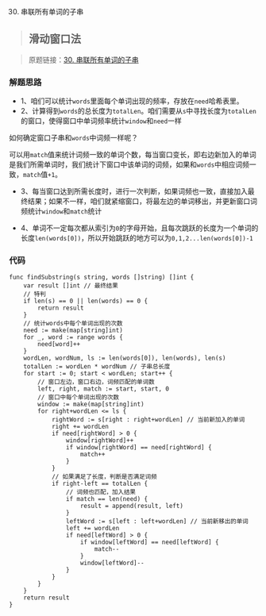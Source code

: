 30. 串联所有单词的子串
> ## 滑动窗口法

> 原题链接：[30. 串联所有单词的子串](https://leetcode-cn.com/problems/substring-with-concatenation-of-all-words/)

### 解题思路
* 1、咱们可以统计``words``里面每个单词出现的频率，存放在``need``哈希表里。
* 2、计算得到``words``的总长度为``totalLen``。咱们需要从``s``中寻找长度为``totalLen``的窗口，使得窗口中单词频率统计``window``和``need``一样

如何确定窗口子串和``words``中词频一样呢？

可以用``match``值来统计词频一致的单词个数，每当窗口变长，即右边新加入的单词是我们所需单词时，我们统计下窗口中该单词的词频，如果和``words``中相应词频一致，``match``值``+1``。

* 3、每当窗口达到所需长度时，进行一次判断，如果词频也一致，直接加入最终结果；如果不一样，咱们就紧缩窗口，将最左边的单词移出，并更新窗口词频统计``window``和``match``统计

* 4、单词不一定每次都从索引为``0``的字母开始，且每次跳跃的长度为一个单词的长度``len(words[0])``，所以开始跳跃的地方可以为``0,1,2...len(words[0])-1``
### 代码
```golang
func findSubstring(s string, words []string) []int {
	var result []int // 最终结果
	// 特判
	if len(s) == 0 || len(words) == 0 {
		return result
	}
	// 统计words中每个单词出现的次数
	need := make(map[string]int)
	for _, word := range words {
		need[word]++
	}
	wordLen, wordNum, ls := len(words[0]), len(words), len(s)
	totalLen := wordLen * wordNum // 子串总长度
	for start := 0; start < wordLen; start++ {
		// 窗口左边，窗口右边，词频匹配的单词数
		left, right, match := start, start, 0
		// 窗口中每个单词出现的次数
		window := make(map[string]int)
		for right+wordLen <= ls {
			rightWord := s[right : right+wordLen] // 当前新加入的单词
			right += wordLen
			if need[rightWord] > 0 {
				window[rightWord]++
				if window[rightWord] == need[rightWord] {
					match++
				}
			}
			// 如果满足了长度，判断是否满足词频
			if right-left == totalLen {
				// 词频也匹配，加入结果
				if match == len(need) {
					result = append(result, left)
				}
				leftWord := s[left : left+wordLen] // 当前新移出的单词
				left += wordLen
				if need[leftWord] > 0 {
					if window[leftWord] == need[leftWord] {
						match--
					}
					window[leftWord]--
				}
			}
		}
	}
	return result
}
```